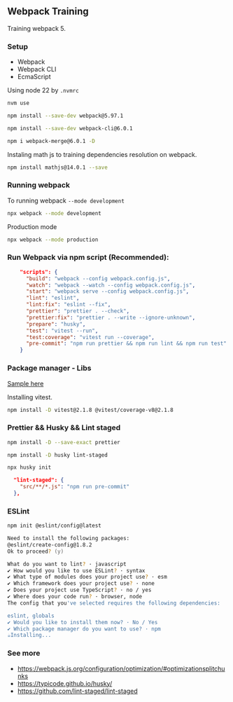 ## Webpack Training

Training webpack 5. 

### Setup
- Webpack
- Webpack CLI
- EcmaScript

Using node 22 by `.nvmrc`
```bash
nvm use
```

```bash
npm install --save-dev webpack@5.97.1
```

```bash
npm install --save-dev webpack-cli@6.0.1
```

```bash
npm i webpack-merge@6.0.1 -D
```

Instaling math js to training dependencies resolution on webpack.
```bash
npm install mathjs@14.0.1 --save
```

### Running webpack

To running webpack `--mode development`

```zsh
npx webpack --mode development
```

Production mode
```zsh
npx webpack --mode production
```

### Run Webpack via npm script (Recommended):

```json
    "scripts": {
      "build": "webpack --config webpack.config.js",
      "watch": "webpack --watch --config webpack.config.js",
      "start": "webpack serve --config webpack.config.js",
      "lint": "eslint",
      "lint:fix": "eslint --fix",
      "prettier": "prettier . --check",
      "prettier:fix": "prettier . --write --ignore-unknown",
      "prepare": "husky",
      "test": "vitest --run",
      "test:coverage": "vitest run --coverage",
      "pre-commit": "npm run prettier && npm run lint && npm run test"
    }
```


### Package manager - Libs

[Sample here](https://github.com/leorenis/react-samples/tree/master/udmy-webpack/5-libs)

Installing vitest. 
```zsh
npm install -D vitest@2.1.8 @vitest/coverage-v8@2.1.8
```

### Prettier && Husky && Lint staged

```bash
npm install -D --save-exact prettier
```

```zsh
npm install -D husky lint-staged
```

```zsh
npx husky init
```

```json
  "lint-staged": {
    "src/**/*.js": "npm run pre-commit"
  },
```

### ESLint

```bash
npm init @eslint/config@latest
```

```zsh
Need to install the following packages:
@eslint/create-config@1.8.2
Ok to proceed? (y)

What do you want to lint? · javascript
✔ How would you like to use ESLint? · syntax
✔ What type of modules does your project use? · esm
✔ Which framework does your project use? · none
✔ Does your project use TypeScript? · no / yes
✔ Where does your code run? · browser, node
The config that you've selected requires the following dependencies:

eslint, globals
✔ Would you like to install them now? · No / Yes
✔ Which package manager do you want to use? · npm
☕️Installing...
```

### See more
- https://webpack.js.org/configuration/optimization/#optimizationsplitchunks
- https://typicode.github.io/husky/
- https://github.com/lint-staged/lint-staged
